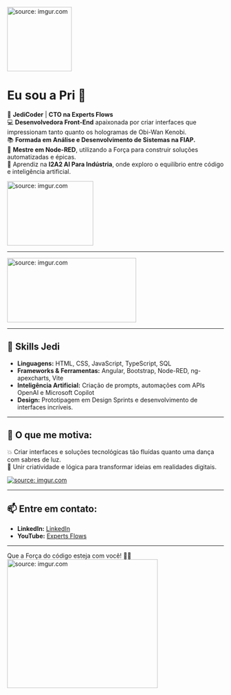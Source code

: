 <a href="https://imgur.com/6m8fTvu"><img src="https://i.imgur.com/6m8fTvu.gif" title="source: imgur.com" width="150"/></a>

# Eu sou a Pri 🚀

🌌 **JediCoder** | **CTO na Experts Flows**  
💻 **Desenvolvedora Front-End** apaixonada por criar interfaces que impressionam tanto quanto os hologramas de Obi-Wan Kenobi.  
📚 **Formada em Análise e Desenvolvimento de Sistemas na FIAP.**  
🤖 **Mestre em Node-RED**, utilizando a Força para construir soluções automatizadas e épicas.  
🧠 Aprendiz na **I2A2 AI Para Indústria**, onde exploro o equilíbrio entre código e inteligência artificial.

<a href="https://imgur.com/VgPXTHz"><img src="https://i.imgur.com/VgPXTHz.gif" title="source: imgur.com" width="200" height="150" /></a>

---
<a href="https://imgur.com/rE6JI80"><img src="https://i.imgur.com/rE6JI80.gif" title="source: imgur.com" width="300" height="150" /></a>

---

## 🌟 Skills Jedi

- **Linguagens:** HTML, CSS, JavaScript, TypeScript, SQL
- **Frameworks & Ferramentas:** Angular, Bootstrap, Node-RED, ng-apexcharts, Vite
- **Inteligência Artificial:** Criação de prompts, automações com APIs OpenAI e Microsoft Copilot
- **Design:** Prototipagem em Design Sprints e desenvolvimento de interfaces incríveis.

---

## 🤖 O que me motiva:

💥 Criar interfaces e soluções tecnológicas tão fluídas quanto uma dança com sabres de luz.  
🌌 Unir criatividade e lógica para transformar ideias em realidades digitais.  


<a href="https://imgur.com/TtmOdQ0"><img src="https://i.imgur.com/TtmOdQ0.gif" title="source: imgur.com" /></a>

---

## 📫 Entre em contato:

- **LinkedIn:** [LinkedIn](https://www.linkedin.com/in/pridamaceno/)
- **YouTube:** [Experts Flows](https://youtube.com/@ExpertsFlows)

---

Que a Força do código esteja com você! 🌟✨  
<a href="https://imgur.com/qhbE8oK"><img src="https://i.imgur.com/qhbE8oK.gif" title="source: imgur.com" width="350" height="300"/></a>

